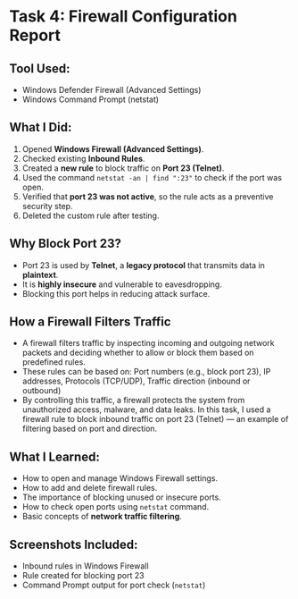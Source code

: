 # Task 4: Firewall Configuration Report

## Tool Used:
- Windows Defender Firewall (Advanced Settings)
- Windows Command Prompt (netstat)

##  What I Did:

1. Opened **Windows Firewall (Advanced Settings)**.
2. Checked existing **Inbound Rules**.
3. Created a **new rule** to block traffic on **Port 23 (Telnet)**.
4. Used the command `netstat -an | find ":23"` to check if the port was open.
5. Verified that **port 23 was not active**, so the rule acts as a preventive security step.
6. Deleted the custom rule after testing.

## Why Block Port 23?

- Port 23 is used by **Telnet**, a **legacy protocol** that transmits data in **plaintext**.
- It is **highly insecure** and vulnerable to eavesdropping.
- Blocking this port helps in reducing attack surface.

## How a Firewall Filters Traffic
- A firewall filters traffic by inspecting incoming and outgoing network packets and deciding whether to allow or block them based on predefined rules.
- These rules can be based on: Port numbers (e.g., block port 23), IP addresses, Protocols (TCP/UDP), Traffic direction (inbound or outbound)
- By controlling this traffic, a firewall protects the system from unauthorized access, malware, and data leaks. In this task, I used a firewall rule to block inbound traffic on port 23 (Telnet) — an example of filtering based on port and direction.

## What I Learned:

- How to open and manage Windows Firewall settings.
- How to add and delete firewall rules.
- The importance of blocking unused or insecure ports.
- How to check open ports using `netstat` command.
- Basic concepts of **network traffic filtering**.

##  Screenshots Included:

- Inbound rules in Windows Firewall
- Rule created for blocking port 23
- Command Prompt output for port check (`netstat`)
